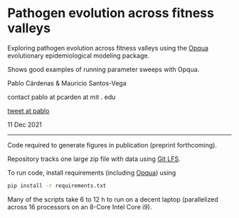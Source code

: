 Pathogen evolution across fitness valleys
=====

Exploring pathogen evolution across fitness valleys using the
[Opqua](https://github.com/pablocarderam/opqua) evolutionary epidemiological
modeling package.

Shows good examples of running parameter sweeps with Opqua.

Pablo Cárdenas & Mauricio Santos-Vega

contact pablo at pcarden at mit . edu

[tweet at pablo](https://twitter.com/pcr_guy)

11 Dec 2021

---

Code required to generate figures in publication (preprint forthcoming).

Repository tracks one large zip file with data using [Git LFS](https://git-lfs.github.com).

To run code, install requirements (including [Opqua](https://github.com/pablocarderam/opqua))
using
```bash
pip install -r requirements.txt
```

Many of the scripts take 6 to 12 h to run on a decent laptop (parallelized
across 16 processors on an 8-Core Intel Core i9).
